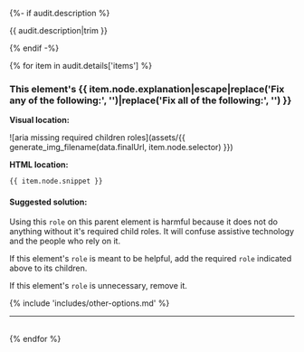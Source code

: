 {%- if audit.description %}

{{ audit.description|trim }}

{% endif -%}

{% for item in audit.details['items'] %}

<h3> This element's {{ item.node.explanation|escape|replace('Fix any of the following:', '')|replace('Fix all of the following:', '') }} </h3>

__Visual location:__

![aria missing required children roles](assets/{{ generate_img_filename(data.finalUrl, item.node.selector) }})


__HTML location:__

```html
{{ item.node.snippet }}
```

#### Suggested solution:

Using this `role` on this parent element is harmful because it does not do anything without it's required child roles. It will confuse assistive technology and the people who rely on it.

If this element's `role` is meant to be helpful, add the required `role` indicated above to its children.

If this element's `role` is unnecessary, remove it. 


{% include 'includes/other-options.md' %}

<hr>

<br>
{% endfor %}